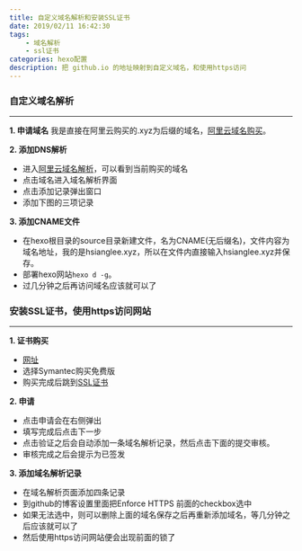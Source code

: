 ```yaml
---
title: 自定义域名解析和安装SSL证书
date: 2019/02/11 16:42:30
tags: 
    - 域名解析
    - ssl证书
categories: hexo配置
description: 把 github.io 的地址映射到自定义域名，和使用https访问
---
```


### 自定义域名解析

------

**1. 申请域名**
我是直接在阿里云购买的.xyz为后缀的域名，[阿里云域名购买](https://wanwang.aliyun.com/domain/)。

**2. 添加DNS解析**
* 进入[阿里云域名解析](https://dns.console.aliyun.com/#/dns/domainList)，可以看到当前购买的域名<img data-src="/images/自定义域名解析/1.png" class="lozad"/>
* 点击域名进入域名解析界面<img data-src="/images/自定义域名解析/2.png" class="lozad"/>
* 点击添加记录弹出窗口<img data-src="/images/自定义域名解析/3.png" class="lozad"/>
* 添加下图的三项记录<img data-src="/images/自定义域名解析/4.png" class="lozad"/>

**3. 添加CNAME文件**
* 在hexo根目录的source目录新建文件，名为CNAME(无后缀名)，文件内容为域名地址，我的是hsianglee.xyz，所以在文件内直接输入hsianglee.xyz并保存。
* 部署hexo网站`hexo d -g`。
* 过几分钟之后再访问域名应该就可以了

### 安装SSL证书，使用https访问网站

------

**1. 证书购买**
* [网址](https://common-buy.aliyun.com/?spm=5176.2020520154.cas.1.6bcaIrtbIrtbCy&commodityCode=cas#/buy)
* 选择Symantec购买免费版<img data-src="/images/自定义域名解析/5.png" class="lozad"/>
* 购买完成后跳到[SSL证书](https://yundunnext.console.aliyun.com/?spm=a2c1d.8251892.aliyun_sidebar.12.c99f5b76ntHi2S&p=cas#/overview/cn-hangzhou)

**2. 申请**
* 点击申请<img data-src="/images/自定义域名解析/6.png" class="lozad"/>会在右侧弹出<img data-src="/images/自定义域名解析/7.png" class="lozad"/>
* 填写完成后点击下一步
* <img data-src="/images/自定义域名解析/8.png" class="lozad"/>点击验证之后会自动添加一条域名解析记录，然后点击下面的提交审核。
* 审核完成之后会提示为已签发<img data-src="/images/自定义域名解析/9.png" class="lozad"/>

**3. 添加域名解析记录**
* 在域名解析页面添加四条记录<img data-src="/images/自定义域名解析/10.png" class="lozad"/>
* 到github的博客设置里面把Enforce HTTPS 前面的checkbox选中<img data-src="/images/自定义域名解析/11.png" class="lozad"/>
* 如果无法选中，则可以删除上面的域名保存之后再重新添加域名，等几分钟之后应该就可以了
* 然后使用https访问网站便会出现前面的锁了<img data-src="/images/自定义域名解析/12.png" class="lozad"/>

